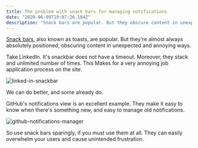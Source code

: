 ```yaml
---
title: The problem with snack bars for managing notifications
date: "2020-06-09T19:07:26.184Z"
description: "Snack bars are popular. But they obscure content in unexpected and annoying ways."
---
```


[Snack bars](https://material-ui.com/components/snackbars/), also known as toasts, are popular. But they're almost always absolutely positioned, obscuring content in unexpected and annoying ways.

Take LinkedIn. It's snackbar does not have a timeout. Moreover, they stack and unlimited number of times. This Makes for a very annoying job application process on the site.

![linked-in-snackbar](https://i.imgur.com/cNo1duH.png)

We can do better, and some already do.

GitHub's notifications view is an excellent example. They make it easy to know when there's something new, and easy to manage old notifications. 

<!-- ![github-notifications-bell](https://i.imgur.com/2DVxA7I.png) -->

![github-notifications-manager](https://i.imgur.com/44dtJXj.png)

So use snack bars sparingly, if you must use them at all. They can easily overwhelm your users and cause unintended frustration.